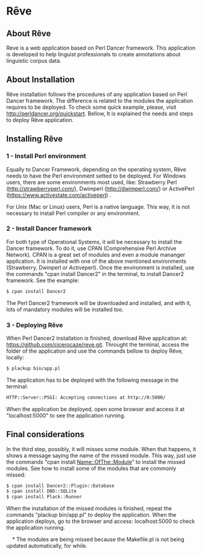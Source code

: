 ﻿Rêve
====

## About Rêve

Reve is a web application based on Perl Dancer framework. This application is developed to help linguist professionals to create annotations about linguistic corpus data.

## About Installation

Rêve installation follows the procedures of any application based on Perl Dancer framework. The difference is related to the modules the application requires to be deployed. To check some quick example, please, visit http://perldancer.org/quickstart. Bellow, It is explained the needs and steps to deploy Rêve application.

## Installing Rêve

### 1 - Install Perl environment

Equally to Dancer Framework, depending on the operating system, Rêve needs to have the Perl environment setted to be deployed. For Windows users, there are some environments most used, like: Strawberry Perl (http://strawberryperl.com/), Dwimperl (http://dwimperl.com/) or ActivePerl (https://www.activestate.com/activeperl) .

For Unix (Mac or Linux) users, Perl is a native language. This way, it is not necessary to install Perl compiler or any environment.

### 2 - Install Dancer framework

For both type of Operational Systems, it will be necessary to install the Dancer framework. To do it, use CPAN (Comprehensive Perl Archive Network). CPAN is a great set of modules and even a module mananger application. It is installed with one of the above mentioned environments (Strawberry, Dwinperl or Activeperl). Once the environment is installed, use the commands "cpan install Dancer2" in the terminal, to install Dancer2 framework. See the example:

```sh
$ cpan install Dancer2
```

The Perl Dancer2 framework will be downloaded and installed, and with it, lots of mandatory modules will be installed too.

### 3 - Deploying Rêve

When Perl Dancer2 installation is finished, download Rêve application at: https://github.com/cicerocaze/reve.git. Throught the terminal, access the folder of the application and use the commands bellow to deploy Rêve, locally:

```sh
$ plackup bin/app.pl
```

The application has to be deployed with the following message in the terminal:

```sh
HTTP::Server::PSGI: Accepting connections at http://0:5000/
```

When the application be deployed, open some browser and access it at "localhost:5000" to see the application running.

## Final considerations

In the third step, possibly, it will misses some module. When that happens, it shows a message saying the name of the missed module. This way, just use the commands "cpan install <Name::OfThe::Module>" to install the missed modules. See how to install some of the modules that are commonly missed:

```sh
$ cpan install Dancer2::Plugin::Database
$ cpan install DBD::SQLite
$ cpan install Plack::Runner
```

When the installation of the missed modules is finished, repeat the commands "plackup bin/app.pl" to deploy the application. When the application deploys, go to the browser and access: localhost:5000 to check the application running.

    * The modules are being missed because the Makefile.pl is not being updated automatically, for while.
